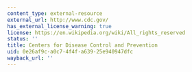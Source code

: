 ```yaml
---
content_type: external-resource
external_url: http://www.cdc.gov/
has_external_license_warning: true
license: https://en.wikipedia.org/wiki/All_rights_reserved
status: ''
title: Centers for Disease Control and Prevention
uid: 0e26af9c-a0c7-4f4f-a639-25e940947dfc
wayback_url: ''
---
```

